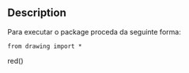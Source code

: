 ## Description
Para executar o package proceda da seguinte forma:
```
from drawing import *
```
red()